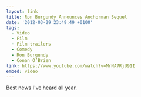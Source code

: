 ```yaml
---
layout: link
title: Ron Burgundy Announces Anchorman Sequel
date: '2012-03-29 23:49:49 +0100'
tags:
  - Video
  - Film
  - Film trailers
  - Comedy
  - Ron Burgundy
  - Conan O’Brien
link: https://www.youtube.com/watch?v=MrNA7RjU91I
embed: video
---
```

Best news I've heard all year.